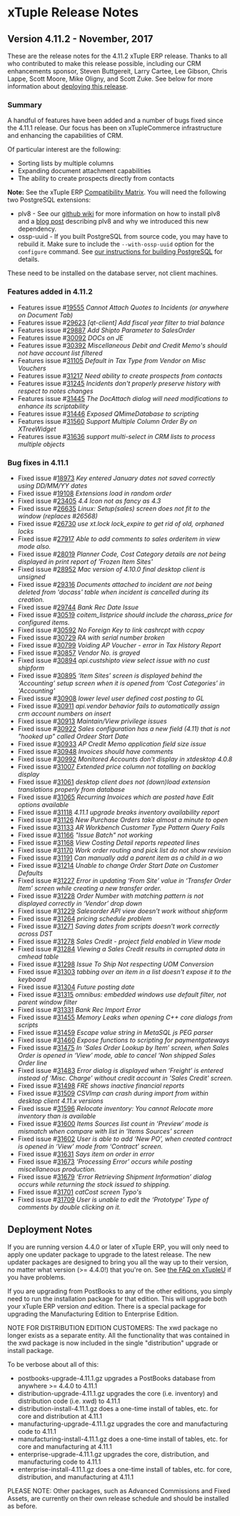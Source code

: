 
# xTuple Release Notes

## Version 4.11.2 - November, 2017

These are the release notes for the 4.11.2 xTuple ERP release.
Thanks to all who contributed to make this release possible,
including our CRM enhancements sponsor,
Steven Buttgereit, Larry Cartee, Lee Gibson,
Chris Lappe, Scott Moore, Mike Oligny, and Scott Zuke.
See below for more information about
[deploying this release](#deployment-notes).

### Summary

A handful of features have been added and a number of bugs fixed since the 4.11.1 release. Our focus has been on xTupleCommerce infrastructure and enhancing the capabilities of CRM.

Of particular interest are the following:

- Sorting lists by multiple columns
- Expanding document attachment capabilities
- The ability to create prospects directly from contacts


**Note:** See the xTuple ERP [Compatibility Matrix](https://xtupleuniversity.xtuple.com/library/articles/compatibility-matrix).
You will need the following two PostgreSQL extensions:

- plv8 -
  See our
  [github wiki](https://github.com/xtuple/xtuple/wiki/Installing-PLv8) for
  more information on how to install plv8 and a
  [blog post](https://www.xtuple.org/blog/gmoskowitz/enabling-technologies-plv8-49)
  describing plv8 and why we introduced this new dependency.
- ossp-uuid -
  If you built PostgreSQL from source code, you may have to
  rebuild it. Make sure to include the `--with-ossp-uuid` option for
  the `configure` command. See
  [our instructions for building PostgreSQL](https://github.com/xtuple/qt-client/wiki/Desktop-Development-Environment-Setup#get-and-install-postgresql)
  for details.

These need to be installed on the database server, not client machines.

### Features added in 4.11.2

- Features issue #[19555](http://www.xtuple.org/xtincident/view/bugs/19555) _Cannot Attach Quotes to Incidents (or anywhere on Document Tab)_
- Features issue #[29623](http://www.xtuple.org/xtincident/view/bugs/29623) _[qt-client] Add fiscal year filter to trial balance_
- Features issue #[29887](http://www.xtuple.org/xtincident/view/bugs/29887) _Add Shipto Parameter to SalesOrder_
- Features issue #[30092](http://www.xtuple.org/xtincident/view/bugs/30092) _DOCs on JE_
- Features issue #[30392](http://www.xtuple.org/xtincident/view/bugs/30392) _Miscellaneous Debit and Credit Memo's should not have account list filtered_
- Features issue #[31105](http://www.xtuple.org/xtincident/view/bugs/31105) _Default in Tax Type from Vendor on Misc Vouchers_
- Features issue #[31217](http://www.xtuple.org/xtincident/view/bugs/31217) _Need ability to create prospects from contacts_
- Features issue #[31245](http://www.xtuple.org/xtincident/view/bugs/31245) _Incidents don't properly preserve history with respect to notes changes_
- Features issue #[31445](http://www.xtuple.org/xtincident/view/bugs/31445) _The DocAttach dialog will need modifications to enhance its scriptability_
- Features issue #[31446](http://www.xtuple.org/xtincident/view/bugs/31446) _Exposed QMimeDatabase to scripting_
- Features issue #[31560](http://www.xtuple.org/xtincident/view/bugs/31560) _Support Multiple Column Order By on XTreeWidget_
- Features issue #[31636](http://www.xtuple.org/xtincident/view/bugs/31636) _support multi-select in CRM lists to process multiple objects_

### Bug fixes in 4.11.1

- Fixed issue #[18973](http://www.xtuple.org/xtincident/view/bugs/18973) _Key entered January dates not saved correctly using DD/MM/YY dates_
- Fixed issue #[19108](http://www.xtuple.org/xtincident/view/bugs/19108) _Extensions load in random order_
- Fixed issue #[23405](http://www.xtuple.org/xtincident/view/bugs/23405) _4.4 Icon not as fancy as 4.3_
- Fixed issue #[26635](http://www.xtuple.org/xtincident/view/bugs/26635) _Linux: Setup(sales) screen does not fit to the window (replaces #26568)_
- Fixed issue #[26730](http://www.xtuple.org/xtincident/view/bugs/26730) _use xt.lock lock_expire to get rid of old, orphaned locks_
- Fixed issue #[27917](http://www.xtuple.org/xtincident/view/bugs/27917) _Able to add comments to sales orderitem in view mode also._
- Fixed issue #[28019](http://www.xtuple.org/xtincident/view/bugs/28019) _Planner Code, Cost Category details are not being displayed in print report of 'Frozen Item Sites'_
- Fixed issue #[28952](http://www.xtuple.org/xtincident/view/bugs/28952) _Mac version of 4.10.0 final desktop client is unsigned_
- Fixed issue #[29316](http://www.xtuple.org/xtincident/view/bugs/29316) _Documents attached to incident are not being deleted from 'docass' table when incident is cancelled during its creation._
- Fixed issue #[29744](http://www.xtuple.org/xtincident/view/bugs/29744) _Bank Rec Date Issue_
- Fixed issue #[30519](http://www.xtuple.org/xtincident/view/bugs/30519) _coitem_listprice should include the charass_price for configured items._
- Fixed issue #[30592](http://www.xtuple.org/xtincident/view/bugs/30592) _No Foreign Key to link cashrcpt with ccpay_
- Fixed issue #[30729](http://www.xtuple.org/xtincident/view/bugs/30729) _RA with serial number broken_
- Fixed issue #[30799](http://www.xtuple.org/xtincident/view/bugs/30799) _Voiding AP Voucher - error in Tax History Report_
- Fixed issue #[30857](http://www.xtuple.org/xtincident/view/bugs/30857) _Vendor No. is grayed_
- Fixed issue #[30894](http://www.xtuple.org/xtincident/view/bugs/30894) _api.custshipto view select issue with no cust shipform_
- Fixed issue #[30895](http://www.xtuple.org/xtincident/view/bugs/30895) _‘Item Sites’ screen is displayed behind the ‘Accounting’ setup screen when it is opened from ‘Cost Categories’ in 'Accounting'_
- Fixed issue #[30908](http://www.xtuple.org/xtincident/view/bugs/30908) _lower level user defined cost posting to GL_
- Fixed issue #[30911](http://www.xtuple.org/xtincident/view/bugs/30911) _api.vendor behavior fails to automatically assign crm account numbers on insert_
- Fixed issue #[30913](http://www.xtuple.org/xtincident/view/bugs/30913) _Maintain/View privilege issues_
- Fixed issue #[30922](http://www.xtuple.org/xtincident/view/bugs/30922) _Sales configuration has a new field (4.11) that is not "hooked up" called Ordeer Start Date_
- Fixed issue #[30933](http://www.xtuple.org/xtincident/view/bugs/30933) _AP Credit Memo application field size issue_
- Fixed issue #[30948](http://www.xtuple.org/xtincident/view/bugs/30948) _Invoices should have comments_
- Fixed issue #[30992](http://www.xtuple.org/xtincident/view/bugs/30992) _Monitored Accounts don't display in xtdesktop 4.0.8_
- Fixed issue #[31007](http://www.xtuple.org/xtincident/view/bugs/31007) _Extended price column not totalling on backlog display_
- Fixed issue #[31061](http://www.xtuple.org/xtincident/view/bugs/31061) _desktop client does not (down)load extension translations properly from database_
- Fixed issue #[31065](http://www.xtuple.org/xtincident/view/bugs/31065) _Recurring Invoices which are posted have Edit options available_
- Fixed issue #[31118](http://www.xtuple.org/xtincident/view/bugs/31118) _4.11.1 upgrade breaks inventory availability report_
- Fixed issue #[31126](http://www.xtuple.org/xtincident/view/bugs/31126) _New Purchase Orders take almost a minute to open_
- Fixed issue #[31133](http://www.xtuple.org/xtincident/view/bugs/31133) _AR Workbench Customer Type Pattern Query Fails_
- Fixed issue #[31166](http://www.xtuple.org/xtincident/view/bugs/31166) _"Issue Batch" not working_
- Fixed issue #[31168](http://www.xtuple.org/xtincident/view/bugs/31168) _View Costing Detail reports repeated lines_
- Fixed issue #[31170](http://www.xtuple.org/xtincident/view/bugs/31170) _Work order routing and pick list do not show revision_
- Fixed issue #[31191](http://www.xtuple.org/xtincident/view/bugs/31191) _Can manually add a parent item as a child in a wo_
- Fixed issue #[31214](http://www.xtuple.org/xtincident/view/bugs/31214) _Unable to change Order Start Date on Customer Defaults_
- Fixed issue #[31227](http://www.xtuple.org/xtincident/view/bugs/31227) _Error in updating ‘From Site’ value in ‘Transfer Order Item’ screen while creating a new transfer order._
- Fixed issue #[31228](http://www.xtuple.org/xtincident/view/bugs/31228) _Order Number with matching pattern is not displayed correctly in ‘Vendor’ drop down_
- Fixed issue #[31229](http://www.xtuple.org/xtincident/view/bugs/31229) _Salesorder API view doesn't work without shipform_
- Fixed issue #[31264](http://www.xtuple.org/xtincident/view/bugs/31264) _pricing schedule problem_
- Fixed issue #[31271](http://www.xtuple.org/xtincident/view/bugs/31271) _Saving dates from scripts doesn't work correctly across DST_
- Fixed issue #[31278](http://www.xtuple.org/xtincident/view/bugs/31278) _Sales Credit - project field enabled in View mode_
- Fixed issue #[31284](http://www.xtuple.org/xtincident/view/bugs/31284) _Viewing a Sales Credit results in corrupted data in cmhead table_
- Fixed issue #[31298](http://www.xtuple.org/xtincident/view/bugs/31298) _Issue To Ship Not respecting UOM Conversion_
- Fixed issue #[31303](http://www.xtuple.org/xtincident/view/bugs/31303) _tabbing over an item in a list doesn't expose it to the keyboard_
- Fixed issue #[31304](http://www.xtuple.org/xtincident/view/bugs/31304) _Future posting date_
- Fixed issue #[31315](http://www.xtuple.org/xtincident/view/bugs/31315) _omnibus: embedded windows use default filter, not parent window filter_
- Fixed issue #[31331](http://www.xtuple.org/xtincident/view/bugs/31331) _Bank Rec Import Error_
- Fixed issue #[31455](http://www.xtuple.org/xtincident/view/bugs/31455) _Memory Leaks when opening C++ core dialogs from scripts_
- Fixed issue #[31459](http://www.xtuple.org/xtincident/view/bugs/31459) _Escape value string in MetaSQL js PEG parser_
- Fixed issue #[31460](http://www.xtuple.org/xtincident/view/bugs/31460) _Expose functions to scripting for paymentgateways_
- Fixed issue #[31475](http://www.xtuple.org/xtincident/view/bugs/31475) _In ‘Sales Order Lookup by Item’ screen, when Sales Order is opened in ‘View’ mode, able to cancel ‘Non shipped Sales Order line_
- Fixed issue #[31483](http://www.xtuple.org/xtincident/view/bugs/31483) _Error dialog is displayed when ‘Freight’ is entered instead of ‘Misc. Charge’ without credit account in 'Sales Credit' screen._
- Fixed issue #[31498](http://www.xtuple.org/xtincident/view/bugs/31498) _FRE shows inactive financial reports_
- Fixed issue #[31509](http://www.xtuple.org/xtincident/view/bugs/31509) _CSVImp can crash during import from within desktop client 4.11.x versions_
- Fixed issue #[31596](http://www.xtuple.org/xtincident/view/bugs/31596) _Relocate inventory: You cannot Relocate more inventory than is available_
- Fixed issue #[31600](http://www.xtuple.org/xtincident/view/bugs/31600) _Items Sources list count in ‘Preview’ mode is mismatch when compare with list in ‘Items Sources’ screen_
- Fixed issue #[31602](http://www.xtuple.org/xtincident/view/bugs/31602) _User is able to add ‘New PO’, when created contract is opened in ‘View’ mode from ‘Contract’ screen._
- Fixed issue #[31631](http://www.xtuple.org/xtincident/view/bugs/31631) _Says item on order in error_
- Fixed issue #[31673](http://www.xtuple.org/xtincident/view/bugs/31673) _‘Processing Error’ occurs while posting miscellaneous production._
- Fixed issue #[31679](http://www.xtuple.org/xtincident/view/bugs/31679) _‘Error Retrieving Shipment Information’ dialog occurs while returning the stock issued to shipping._
- Fixed issue #[31701](http://www.xtuple.org/xtincident/view/bugs/31701) _catCost screen Typo's_
- Fixed issue #[31709](http://www.xtuple.org/xtincident/view/bugs/31709) _User is unable to edit the ‘Prototype’ Type of comments by double clicking on it._

## Deployment Notes

If you are running version 4.4.0 or later of xTuple ERP, you will only need to apply
one updater package to upgrade to the latest release. The new updater packages are
designed to bring you all the way up to their version, no matter
what version (>= 4.4.0!) that you're on.
See [the FAQ on xTupleU](https://xtupleuniversity.xtuple.com/library/faqs?field_subject_tid=23&field_role_tid=All&title=upgra&sort_by=value&sort_order=DESC&items_per_page=25)
if you have problems.

If you are upgrading from PostBooks to any of the other editions, you simply need to run the installation package for that edition. This will upgrade both your xTuple ERP version _and_ edition. There is a special package for upgrading the Manufacturing Edition to Enterprise Edition.

NOTE FOR DISTRIBUTION EDITION CUSTOMERS: The xwd package no longer
exists as a separate entity. All the functionality that was contained
in the xwd package is now included in the single "distribution" upgrade
or install package.

To be verbose about all of this:

-   postbooks-upgrade-4.11.1.gz
    upgrades a PostBooks database from anywhere >= 4.4.0 to 4.11.1
-   distribution-upgrade-4.11.1.gz
    upgrades the core (i.e. inventory) and
    distribution code (i.e. xwd) to 4.11.1
-   distribution-install-4.11.1.gz
    does a one-time install of tables, etc. for core and distribution at 4.11.1
-   manufacturing-upgrade-4.11.1.gz
    upgrades the core and manufacturing code to 4.11.1
-   manufacturing-install-4.11.1.gz
    does a one-time install of tables, etc. for core and manufacturing at 4.11.1
-   enterprise-upgrade-4.11.1.gz
    upgrades the core, distribution, and manufacturing code to 4.11.1
-   enterprise-install-4.11.1.gz
    does a one-time install of tables, etc. for core, distribution,
    and manufacturing at 4.11.1

PLEASE NOTE: Other packages, such as Advanced Commissions and Fixed
Assets, are currently on their own release schedule and should
be installed as before.
